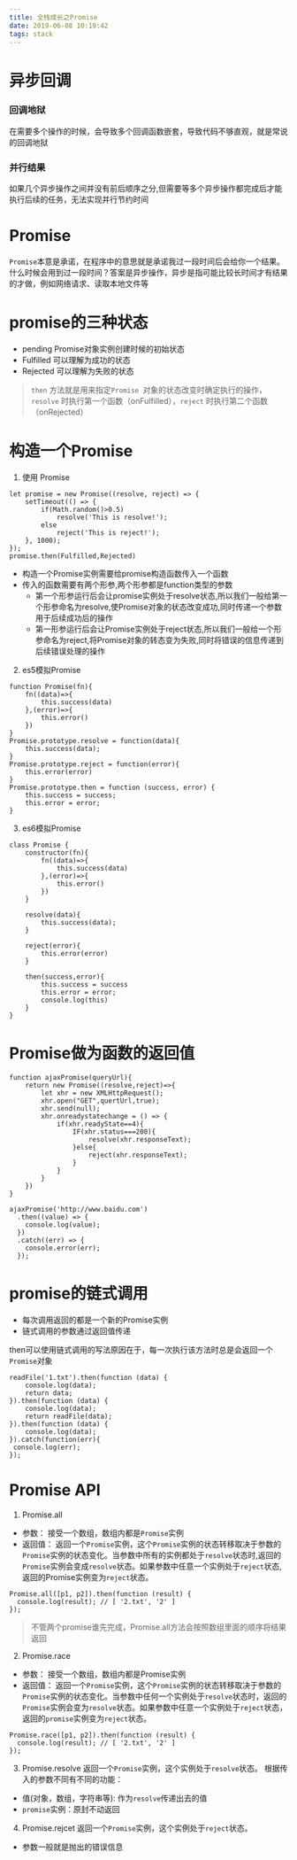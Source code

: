 ```yaml
---
title: 全栈成长之Promise
date: 2019-06-08 10:19:42
tags: stack
---
```

# 异步回调 
### 回调地狱
在需要多个操作的时候，会导致多个回调函数嵌套，导致代码不够直观，就是常说的回调地狱

### 并行结果
如果几个异步操作之间并没有前后顺序之分,但需要等多个异步操作都完成后才能执行后续的任务，无法实现并行节约时间 

# Promise
`Promise`本意是承诺，在程序中的意思就是承诺我过一段时间后会给你一个结果。 什么时候会用到过一段时间？答案是异步操作，异步是指可能比较长时间才有结果的才做，例如网络请求、读取本地文件等

# promise的三种状态  
- pending Promise对象实例创建时候的初始状态
- Fulfilled 可以理解为成功的状态
- Rejected 可以理解为失败的状态
> `then` 方法就是用来指定`Promise `对象的状态改变时确定执行的操作，`resolve` 时执行第一个函数（onFulfilled），`reject` 时执行第二个函数（onRejected）

# 构造一个Promise
1. 使用 Promise
```
let promise = new Promise((resolve, reject) => {
    setTimeout(() => {
        if(Math.random()>0.5)
            resolve('This is resolve!');
        else
            reject('This is reject!');
    }, 1000);
});
promise.then(Fulfilled,Rejected)
``` 
- 构造一个Promise实例需要给promise构造函数传入一个函数 
- 传入的函数需要有两个形参,两个形参都是function类型的参数 
  - 第一个形参运行后会让promise实例处于resolve状态,所以我们一般给第一个形参命名为resolve,使Promise对象的状态改变成功,同时传递一个参数用于后续成功后的操作
  - 第一形参运行后会让Promise实例处于reject状态,所以我们一般给一个形参命名为reject,将Promise对象的转态变为失败,同时将错误的信息传递到后续错误处理的操作

2. es5模拟Promise
```
function Promise(fn){
    fn((data)=>{
        this.success(data)
    },(error)=>{
        this.error()
    })
}
Promise.prototype.resolve = function(data){
    this.success(data);
}
Promise.prototype.reject = function(error){
    this.error(error)
}
Promise.prototype.then = function (success, error) {
    this.success = success;
    this.error = error;
}
```

3. es6模拟Promise
```
class Promise {
    constructor(fn){
        fn((data)=>{
            this.success(data)
        },(error)=>{
            this.error()
        })
    }
    
    resolve(data){
        this.success(data);
    }
    
    reject(error){
        this.error(error)
    }

    then(success,error){
        this.success = success
        this.error = error;
        console.log(this)
    }
}

```

# Promise做为函数的返回值
```
function ajaxPromise(queryUrl){
    return new Promise((resolve,reject)=>{
        let xhr = new XMLHttpRequest();
        xhr.open("GET",quertUrl,true);
        xhr.send(null);
        xhr.onreadystatechange = () => {
            if(xhr.readyState==4){
                IF(xhr.status===200){
                    resolve(xhr.responseText);
                }else{
                    reject(xhr.responseText);
                }
            }
        }
    })
}

ajaxPromise('http://www.baidu.com')
  .then((value) => {
    console.log(value);
  })
  .catch((err) => {
    console.error(err);
  });
```

# promise的链式调用
- 每次调用返回的都是一个新的Promise实例
- 链式调用的参数通过返回值传递

then可以使用链式调用的写法原因在于，每一次执行该方法时总是会返回一个`Promise`对象
```
readFile('1.txt').then(function (data) {
    console.log(data);
    return data;
}).then(function (data) {
    console.log(data);
    return readFile(data);
}).then(function (data) {
    console.log(data);
}).catch(function(err){
 console.log(err);
});

```
# Promise API
1. Promise.all
- 参数： 接受一个数组，数组内都是`Promise`实例
- 返回值： 返回一个`Promise`实例，这个`Promise`实例的状态转移取决于参数的`Promise`实例的状态变化。当参数中所有的实例都处于`resolve`状态时,返回的`Promise`实例会变成`resolve`状态。如果参数中任意一个实例处于`reject`状态,返回的Promise实例变为`reject`状态。
```
Promise.all([p1, p2]).then(function (result) {
  console.log(result); // [ '2.txt', '2' ]
});
```
> 不管两个promise谁先完成，Promise.all方法会按照数组里面的顺序将结果返回

2. Promise.race
- 参数： 接受一个数组，数组内都是Promise实例
- 返回值： 返回一个`Promise`实例，这个`Promise`实例的状态转移取决于参数的`Promise`实例的状态变化。当参数中任何一个实例处于`resolve`状态时，返回的`Promise`实例会变为`resolve`状态。如果参数中任意一个实例处于`reject`状态，返回的`promise`实例变为`reject`状态。
```
Promise.race([p1, p2]).then(function (result) {
  console.log(result); // [ '2.txt', '2' ]
});
```

3. Promise.resolve
返回一个`Promise`实例，这个实例处于`resolve`状态。
根据传入的参数不同有不同的功能：
- 值(对象，数组，字符串等): 作为`resolve`传递出去的值
- `promise`实例：原封不动返回

4. Promise.rejcet
返回一个`Promise`实例，这个实例处于`reject`状态。
- 参数一般就是抛出的错误信息
